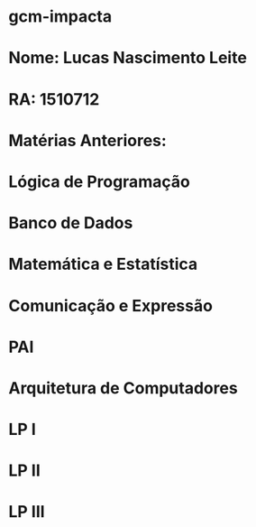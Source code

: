 # gcm-impacta
# Nome: Lucas Nascimento Leite
# RA: 1510712
# Matérias Anteriores:
# Lógica de Programação
# Banco de Dados
# Matemática e Estatística
# Comunicação e Expressão
# PAI
# Arquitetura de Computadores
# LP I
# LP II
# LP III

